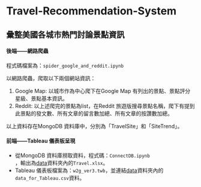# Travel-Recommendation-System
## 彙整美國各城市熱門討論景點資訊 <br>


#### 後端——網路爬蟲<br>
程式碼檔案為：``spider_google_and_reddit.ipynb``<br>

以網路爬蟲，爬取以下兩個網站資訊：<br>
1. Google Map: 以城市作為中心爬下在Google Map 有列出的景點、景點評分星級、景點基本資訊。<br>
2. Reddit: 以上述爬完的景點為list，在Reddit 旅遊版搜尋景點名稱，爬下有提到此景點的發文數、所有文章的留言數加總、所有文章的按讚數加總。<br>

以上資料存在MongoDB 資料庫中，分別為「TravelSite」和「SiteTrend」。


#### 前端——Tableau 儀表板呈現<br>

- 從MongoDB 資料庫撈取資料，程式碼：``ConnectDB.ipynb``<br>，輸出為[data](https://github.com/teng-yu-an/Travel-Recommendation-System/tree/main/data)資料夾內的``Travel.xlsx``。<br>
- Tableau 儀表板檔案為：``w2g_ver3.twb``，並連結[data](https://github.com/teng-yu-an/Travel-Recommendation-System/tree/main/data)資料夾內的``data_for_Tableau.csv``資料。
